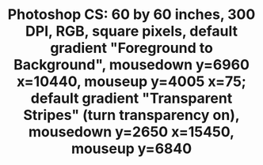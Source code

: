 ---
ee_id: '2218'
site: '1'
type: '2'
long_id: 2012-092 Photoshop CS
url: 2012-092-photoshop-cs
title: 'Photoshop CS: 60 by 60 inches, 300 DPI, RGB, square pixels, default gradient
  "Foreground to Background", mousedown y=6960 x=10440, mouseup y=4005 x=75; default
  gradient "Transparent Stripes" (turn transparency on), mousedown y=2650 x=15450,
  mouseup y=6840'
year: '2012'
medium: Chromogenic print
commission:
dims: 60 x 60
pitch: A ​"Double Click" photoshop. Part of my new series. LOL. :)
ps: "<p>​Decided to up the amount of clicks it takes to make my Photoshop paintings
  / photos / whatever they r. :)"
live_url:
related:
youtube:
imgs: photoshop-cs-2012-092-full-database-Team.jpg
subheading:
display_year: '2012'
download:
add_credit:
add_credits:
related_code:
layout: things-i-made
---